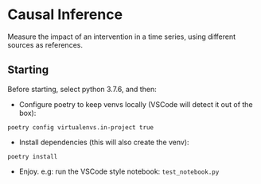 # Causal Inference
Measure the impact of an intervention in a time series, using different sources as references.

## Starting
Before starting, select python 3.7.6, and then:
 - Configure poetry to keep venvs locally (VSCode will detect it out of the box):
```
poetry config virtualenvs.in-project true
```

 - Install dependencies (this will also create the venv):
```
poetry install
```

 - Enjoy. e.g: run the VSCode style notebook: `test_notebook.py`
